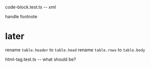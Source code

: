 code-block.test.ts -- xml

handle footnote

# later

rename `table.header` to `table.head`
rename `table.rows` to `table.body`

html-tag.test.ts -- what should be?
